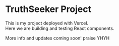 # TruthSeeker Project

This is my project deployed with Vercel.  
Here we are building and testing React components.  

More info and updates coming soon!
praise YHYH
